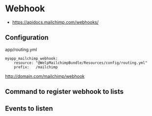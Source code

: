 # Webhook

* https://apidocs.mailchimp.com/webhooks/

## Configuration

app/routing.yml

    myapp_mailchimp_webhook:
        resource: "@WelpMailchimpBundle/Resources/config/routing.yml"
        prefix:   /mailchimp

http://domain.com/mailchimp/webhook


## Command to register webhook to lists

## Events to listen
